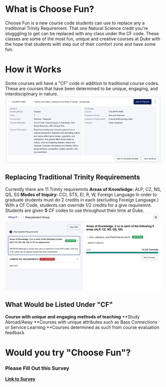 # What is Choose Fun?
Choose Fun is a new course code students can use to replace any a traditional Trinity Requirement. That one Natural Science credit you're stugggling to get can be replaced with any class under the CF code. These classes are some of the most fun, unique and creative courses at Duke with the hope that students with step out of their comfort zone and have some fun.

# How it Works
Some courses will have a "CF" code in addition to traditional course codes. These are courses that have been determined to be unique, engaging, and interdisciplinary in nature.
![](<images/Choose Fun Example 1.png>)

## Replacing Traditional Trinity Requirements
Currently there are 11 Trinity requiremnts 
**Areas of Knowledge:** ALP, CZ, NS, QS, SS 
**Modes of Inquiry:** CCI, STS, EI, R, W, Foreign Language
In order to graduate students must do 2 credits in each (excluding Foreign Language.) With a CF Code, students can override 1/2 credits for a give requiremnt. Students are given **5** CF codes to use throughout their time at Duke.
![](<images/Choose Fun Override Example.png>)

## What Would be Listed Under "CF"
**Course with unique and engaging methods of teaching**
**Study Abroad/Away
**Courses with unique attributes such as Bass Connections or Service Learning
**Courses determined as such from course evaluation feedback

# Would you try "Choose Fun"?
### Please Fill Out this Survey
**[Link to Survey](https://forms.gle/Eg6BABVUt9PtXMjH8)**

